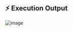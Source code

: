 
## ⚡ Execution Output

![image](https://github.com/user-attachments/assets/e1ac2260-88b5-4ff0-bef4-45236ea994d2)


